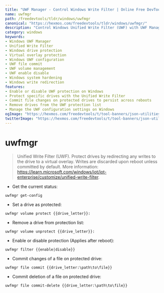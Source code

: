 ```yaml
---
title: "UWF Manager - Control Windows Write Filter | Online Free DevTools by Hexmos"
name: uwfmgr
path: /freedevtools/tldr/windows/uwfmgr
canonical: "https://hexmos.com/freedevtools/tldr/windows/uwfmgr/"
description: "Control Windows Unified Write Filter (UWF) with UWF Manager. Protect drives by redirecting writes to a virtual overlay. Free online tool, no registration required."
category: windows
keywords:
- Windows UWF Manager
- Unified Write Filter
- Windows drive protection
- Virtual overlay protection
- Windows UWF configuration
- UWF file commit
- UWF volume management
- UWF enable disable
- Windows system hardening
- Windows write redirection
features:
- Enable or disable UWF protection on Windows
- Protect specific drives with the Unified Write Filter
- Commit file changes on protected drives to persist across reboots
- Remove drives from the UWF protection list
- Manage the UWF configuration settings on Windows
ogImage: "https://hexmos.com/freedevtools/t/tool-banners/json-utilities-banner.png"
twitterImage: "https://hexmos.com/freedevtools/t/tool-banners/json-utilities-banner.png"
---
```


# uwfmgr

> Unified Write Filter (UWF).
> Protect drives by redirecting any writes to the drive to a virtual overlay. Writes are discarded upon reboot unless committed by default.
> More information: <https://learn.microsoft.com/windows/iot/iot-enterprise/customize/unified-write-filter>.

- Get the current status:

`uwfmgr get-config`

- Set a drive as protected:

`uwfmgr volume protect {{drive_letter}}:`

- Remove a drive from protection list:

`uwfmgr volume unprotect {{drive_letter}}:`

- Enable or disable protection (Applies after reboot):

`uwfmgr filter {{enable|disable}}`

- Commit changes of a file on protected drive:

`uwfmgr file commit {{drive_letter:\path\to\file}}`

- Commit deletion of a file on protected drive:

`uwfmgr file commit-delete {{drive_letter:\path\to\file}}`
